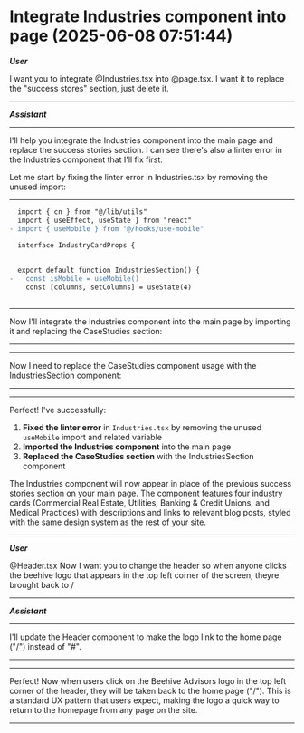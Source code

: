 <!-- Generated by SpecStory -->

# Integrate Industries component into page (2025-06-08 07:51:44)

_**User**_

I want you to integrate @Industries.tsx into @page.tsx. I want it to replace the "success stores" section, just delete it. 

---

_**Assistant**_



---

I'll help you integrate the Industries component into the main page and replace the success stories section. I can see there's also a linter error in the Industries component that I'll fix first.

Let me start by fixing the linter error in Industries.tsx by removing the unused import:

---

```diff
  import { cn } from "@/lib/utils"
  import { useEffect, useState } from "react"
- import { useMobile } from "@/hooks/use-mobile"
  
  interface IndustryCardProps {
```

```diff
  
  export default function IndustriesSection() {
-   const isMobile = useMobile()
    const [columns, setColumns] = useState(4)
  
```

---

Now I'll integrate the Industries component into the main page by importing it and replacing the CaseStudies section:

---



---

Now I need to replace the CaseStudies component usage with the IndustriesSection component:

---



---

Perfect! I've successfully:

1. **Fixed the linter error** in `Industries.tsx` by removing the unused `useMobile` import and related variable
2. **Imported the Industries component** into the main page
3. **Replaced the CaseStudies section** with the IndustriesSection component

The Industries component will now appear in place of the previous success stories section on your main page. The component features four industry cards (Commercial Real Estate, Utilities, Banking & Credit Unions, and Medical Practices) with descriptions and links to relevant blog posts, styled with the same design system as the rest of your site.

---

_**User**_

@Header.tsx Now I want you to change the header so when anyone clicks the beehive logo that appears in the top left corner of the screen, theyre brought back to /

---

_**Assistant**_



---

I'll update the Header component to make the logo link to the home page ("/") instead of "#".

---



---

Perfect! Now when users click on the Beehive Advisors logo in the top left corner of the header, they will be taken back to the home page ("/"). This is a standard UX pattern that users expect, making the logo a quick way to return to the homepage from any page on the site.

---

